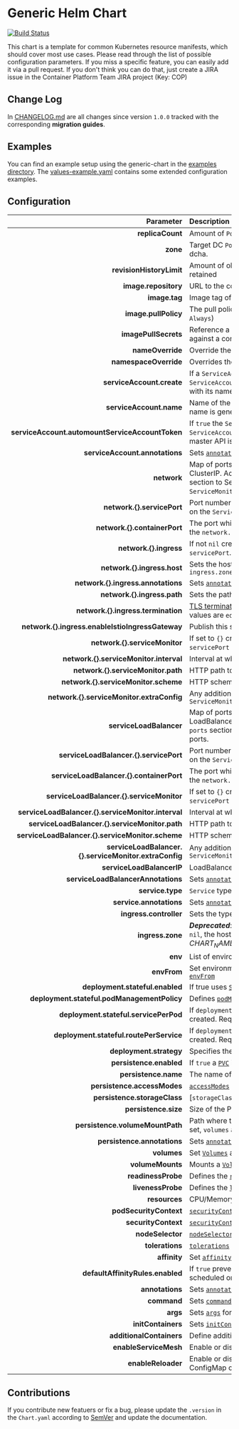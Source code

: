 # Generic Helm Chart
[![Build Status](https://jenkins-config-caasi01.apps.caasi01.balgroupit.com/buildStatus/icon?job=charts%2Fgeneric-chart%2Fmaster)](https://jenkins-config-caasi01.apps.caasi01.balgroupit.com/job/charts/job/generic-chart/job/master/)

This chart is a template for common Kubernetes resource manifests, which should cover most use cases. Please read through the list of possible configuration parameters. If you miss a specific feature, you can easily add it via a pull request. If you don't think you can do that, just create a JIRA issue in the Container Platform Team JIRA project (Key: COP)

## Change Log
In [CHANGELOG.md](./CHANGELOG.md) are all changes since version `1.0.0` tracked with the corresponding **migration guides**.

## Examples
You can find an example setup using the generic-chart in the [examples directory](./examples/). The [values-example.yaml](./values-example.yaml) contains some extended configuration examples.

## Configuration

|                                             Parameter | Description                                                                                                                                                                                                                                  | Default                          |
|------------------------------------------------------:|:---------------------------------------------------------------------------------------------------------------------------------------------------------------------------------------------------------------------------------------------|:---------------------------------|
|                                      **replicaCount** | Amount of `Pod` replicas                                                                                                                                                                                                                     | `1`                              |
|                                              **zone** | Target DC `Pod` placement. Allowed values are any,dc1,dc2 and dcha.                                                                                                                                                                          | `any`                            |
|                              **revisionHistoryLimit** | Amount of old `ReplicaSets` for this `Deployment` should be retained                                                                                                                                                                         | `1`                              |
|                                  **image.repository** | URL to the container registry with organisation and repository                                                                                                                                                                               | `nil`                            |
|                                         **image.tag** | Image tag of the provided container repository                                                                                                                                                                                               | `nil`                            |
|                                  **image.pullPolicy** | The pull policy when a image should be pulled (`IfNotPresent`, `Always`)                                                                                                                                                                     | `IfNotPresent`                   |
|                                  **imagePullSecrets** | Reference a `Secret` which should be use to authenticate against a container registry                                                                                                                                                        | `nil`                            |
|                                      **nameOverride** | Override the fullname with this name                                                                                                                                                                                                         | ""                               |
|                                 **namespaceOverride** | Overrides the namespace in every resource                                                                                                                                                                                                    | `nil`                            |
|                             **serviceAccount.create** | If a `ServiceAccount` should be created. If `false` a `ServiceAccount` must be provided and configured correctly with its name under `serviceAccount.name`.                                                                                  | `true`                           |
|                               **serviceAccount.name** | Name of the `ServiceAccount`. If not set and create is true, a name is generated using the name template                                                                                                                                     | `nil`                            |
|       **serviceAccount.automountServiceAccountToken** | If `true` the `Secret` with the `Token` and `Certificates`  of the `ServiceAccount` is mounted. Only required when access to the master API is necessary                                                                                     | `false`                          |
|                        **serviceAccount.annotations** | Sets [`annotations`](https://kubernetes.io/docs/concepts/overview/working-with-objects/annotations/) for the `ServiceAccount`                                                                                                                | `{}`                             |
|                                           **network** | Map of ports which should be exposed for services type ClusterIP. Adds `ports` section to the Pod template, adds `ports` section to Service and can create `Ingress` or `Route` and `ServiceMonitor` for the ports.                          | `network.http.servicePort: 8080` |
|                            **network.{}.servicePort** | Port number of the `Service` (e.g. 8080, 8443). If `nil` no port on the `Service` is exposed                                                                                                                                                 | `nil`                            |
|                          **network.{}.containerPort** | The port which is exposed on the `Pod`. If `nil` corresponds to the `network.{}.servicePort`                                                                                                                                                 | `nil`                            |
|                                **network.{}.ingress** | If not `nil` creates an `Ingress` or `Route` for the `Service` and its `servicePort`. If set to `{}` see `ingress.zone`                                                                                                                      | `nil`                            |
|                           **network.{}.ingress.host** | Sets the hostname for the `Ingress` or `Route`. If `nil` see `ingress.zone`                                                                                                                                                                  | `nil`                            |
|                    **network.{}.ingress.annotations** | Sets [`annotations`](https://kubernetes.io/docs/concepts/overview/working-with-objects/annotations/) for the `Ingress` or `Route` instance                                                                                                   | `{}`                             |
|                           **network.{}.ingress.path** | Sets the path for the `Ingress` or `Route` instance                                                                                                                                                                                          | `/`                              |
|                    **network.{}.ingress.termination** | [TLS termination](https://docs.openshift.com/container-platform/3.11/architecture/networking/routes.html#route-types) for the `Ingress` or `Route` instance. Possible values are `edge`, `passthrough` or `reencrypt`                        | `edge`                           |
|      **network.{}.ingress.enableIstioIngressGateway** | Publish this service outside service mesh                                                                                                                                                                                                    | `false`                          |
|                         **network.{}.serviceMonitor** | If set to `{}` creates a `ServiceMonitor` for the `Service` and its `servicePort` with default values for `interval`,`path` and `scheme`                                                                                                     | `nil`                            |
|                **network.{}.serviceMonitor.interval** | Interval at which metrics should be scraped                                                                                                                                                                                                  | `30s`                            |
|                    **network.{}.serviceMonitor.path** | HTTP path to scrape for metrics.                                                                                                                                                                                                             | `/metrics`                       |
|                  **network.{}.serviceMonitor.scheme** | HTTP scheme to scrape metrics                                                                                                                                                                                                                | `http`                           |
|             **network.{}.serviceMonitor.extraConfig** | Any additional configuration available under `endpoints` of the `ServiceMonitor`                                                                                                                                                             | `nil`                            |
|                               **serviceLoadBalancer** | Map of ports which should be exposed for services type LoadBalancer . Adds `ports` section to the Pod template, adds `ports` section to Service and can create                       `ServiceMonitor` for the ports.                         | `nil`                            |
|                **serviceLoadBalancer.{}.servicePort** | Port number of the `Service` (e.g. 8080, 8443). If `nil` no port on the `Service` is exposed                                                                                                                                                 | `nil`                            |
|              **serviceLoadBalancer.{}.containerPort** | The port which is exposed on the `Pod`. If `nil` corresponds to the `network.{}.servicePort`                                                                                                                                                 | `nil`                            |
|             **serviceLoadBalancer.{}.serviceMonitor** | If set to `{}` creates a `ServiceMonitor` for the `Service` and its `servicePort` with default values for `interval`,`path` and `scheme`                                                                                                     | `nil`                            |
|    **serviceLoadBalancer.{}.serviceMonitor.interval** | Interval at which metrics should be scraped                                                                                                                                                                                                  | `30s`                            |
|        **serviceLoadBalancer.{}.serviceMonitor.path** | HTTP path to scrape for metrics.                                                                                                                                                                                                             | `/metrics`                       |
|      **serviceLoadBalancer.{}.serviceMonitor.scheme** | HTTP scheme to scrape metrics                                                                                                                                                                                                                | `http`                           |
| **serviceLoadBalancer.{}.serviceMonitor.extraConfig** | Any additional configuration available under `endpoints` of the `ServiceMonitor`                                                                                                                                                             | `nil`                            |
|                             **serviceLoadBalancerIP** | LoadBalancer IP on which service will be exposed							                                                                                                                                                                                      | `nil`                            |
|                    **serviceLoadBalancerAnnotations** | Sets [`annotations`](https://kubernetes.io/docs/concepts/overview/working-with-objects/annotations/) for the LoadBalancer type `Service`							                                                                                              | `nil`                            |
|                                      **service.type** | `Service` type (`ClusterIP`, `NodePort`, `ExternalName`)                                                                                                                                                                                     | `ClusterIP`                      |
|                               **service.annotations** | Sets [`annotations`](https://kubernetes.io/docs/concepts/overview/working-with-objects/annotations/) for the `Service`                                                                                                                       |                                  |
|                                **ingress.controller** | Sets the type of the ingress controller (e.g. Route, Ingress)                                                                                                                                                                                | `Route`                          |
|                                      **ingress.zone** | ***Deprecated***: If set to `ch` or `sh` and `network.{}.ingress.host` is `nil`, the hostname is generated (~ $CHART_NAME-$RELEASE_NAME.$ZONE$ENV.os1.balgroupit.com)                                                                        | `nil`                            |
|                                               **env** | List of environment variables for the `Deployment`                                                                                                                                                                                           | `[]`                             |
|                                           **envFrom** | Set environment variables from a `ConfigMap` or `Secret`. See [`envFrom`](https://kubernetes.io/docs/tasks/configure-pod-container/configure-pod-configmap/#configure-all-key-value-pairs-in-a-configmap-as-container-environment-variables) | `nil`                            |
|                       **deployment.stateful.enabled** | If true uses [`StatefulSet`](https://kubernetes.io/docs/concepts/workloads/controllers/statefulset/) instead of [`Deployment`](https://kubernetes.io/docs/concepts/workloads/controllers/deployment/)                                        | `false`                          |
|           **deployment.stateful.podManagementPolicy** | Defines [`podManagementPolicy`](https://kubernetes.io/docs/concepts/workloads/controllers/statefulset/#pod-management-policies) for the `StatefulSet`                                                                                         | `OrderedReady`                   |
|                 **deployment.stateful.servicePerPod** | If `deployment.stateful` is true, a Service per stateful Pod is created. Required for e.g. Remote EJBs                                                                                                                                       | `true`                           |
|               **deployment.stateful.routePerService** | If `deployment.stateful` is true, a Route per stateful Service is created. Required for e.g. Remote EJBs                                                                                                                                     | `true`                           |
|                               **deployment.strategy** | Specifies the [`strategy`](https://kubernetes.io/docs/concepts/workloads/controllers/deployment/#strategy) used to replace old Pods by new ones                                                                                              | `type: RollingUpdate`            |
|                               **persistence.enabled** | If `true` a [`PVC`](https://kubernetes.io/docs/concepts/storage/persistent-volumes/) is created                                                                                                                                              | `false`                          |
|                                  **persistence.name** | The name of the PVC                                                                                                                                                                                                                          | `generic-chart.name`             |
|                           **persistence.accessModes** | [`accessModes`](https://kubernetes.io/docs/concepts/storage/persistent-volumes/#access-modes) of the PVC (ReadWriteOnce, ReadWriteMany)                                                                                                      | `ReadWriteOnce`                  |
|                          **persistence.storageClass** | [`storageClass`] of the PVC (trident-nfs-snapshot, trident-nfs)                                                                                                                                                                              | `nil`                            |
|                                  **persistence.size** | Size of the PVC (e.g. 512Mi, 10Gi, 1Ti)                                                                                                                                                                                                      | `nil`                            |
|                       **persistence.volumeMountPath** | Path where to volume should be mounted (e.g. `/var/data/`). If set, `volumes` and `volumeMounts` are configured                                                                                                                              | `nil`                            |
|                           **persistence.annotations** | Sets [`annotations`](https://kubernetes.io/docs/concepts/overview/working-with-objects/annotations/) for the `PersistentVolumeClaim`                                                                                                         | `{}`                             |
|                                           **volumes** | Set [`Volumes`](https://kubernetes.io/docs/concepts/storage/volumes/) available to the `Pod`                                                                                                                                                 | `[]`                             |
|                                      **volumeMounts** | Mounts a [`Volume`](https://kubernetes.io/docs/concepts/storage/volumes/) defined in `volumes` in the container.                                                                                                                             | `[]`                             |
|                                    **readinessProbe** | Defines the [`readinessProbe`](https://kubernetes.io/docs/tasks/configure-pod-container/configure-liveness-readiness-startup-probes/)                                                                                                        | `{}`                             |
|                                     **livenessProbe** | Defines the [`livenessProbe`](https://kubernetes.io/docs/tasks/configure-pod-container/configure-liveness-readiness-startup-probes/)                                                                                                         | `{}`                             |
|                                         **resources** | CPU/Memory resource [`requests/limits`](https://kubernetes.io/docs/concepts/configuration/manage-compute-resources-container/#resource-requests-and-limits-of-pod-and-container)                                                             | `{}`                             |
|                                **podSecurityContext** | [`securityContext`](https://kubernetes.io/docs/tasks/configure-pod-container/security-context/) of the `Pod`                                                                                                                                 | `{}`                             |
|                                   **securityContext** | [`securityContext`](https://kubernetes.io/docs/tasks/configure-pod-container/security-context/) for the container                                                                                                                            | `{}`                             |
|                                      **nodeSelector** | [`nodeSelector`](https://kubernetes.io/docs/concepts/configuration/assign-pod-node/#nodeselector) schedules Pods only on matching nodes                                                                                                      | `{}`                             |
|                                       **tolerations** | [`tolerations`](https://kubernetes.io/docs/concepts/configuration/taint-and-toleration/) allows to schedule `Pods` on nodes with [`taints`](https://kubernetes.io/docs/concepts/configuration/taint-and-toleration/)                         | `{}`                             |
|                                          **affinity** | Set [`affinity`](https://kubernetes.io/docs/concepts/configuration/assign-pod-node/#node-affinity-beta-feature) to control how pods are scheduled                                                                                            | `{}`                             |
|                      **defaultAffinityRules.enabled** | If `true` prevents that the `Pod` defined in `replicaCount` are not scheduled on the same node                                                                                                                                               | `true`                           |
|                                       **annotations** | Sets [`annotations`](https://kubernetes.io/docs/concepts/overview/working-with-objects/annotations/) for the `Pod`                                                                                                                           | `{}`                             |
|                                           **command** | Sets [`command`](https://kubernetes.io/docs/tasks/inject-data-application/define-command-argument-container/#define-a-command-and-arguments-when-you-create-a-pod) for the `Pod`.                                                            | `[]`                             |
|                                              **args** | Sets [`args`](https://kubernetes.io/docs/tasks/inject-data-application/define-command-argument-container/#define-a-command-and-arguments-when-you-create-a-pod) for the `Pod`.                                                               | `[]`                             |
|                                    **initContainers** | Sets [`initContainers`](https://kubernetes.io/docs/concepts/workloads/pods/init-containers/) for the `Pod`.                                                                                                                                  | `[]`                             |
|                              **additionalContainers** | Define additional containers for the `Pod`.                                                                                                                                                                                                  | `[]`                             |
|                                 **enableServiceMesh** | Enable or disable deployment of pods in a service mesh                                                                                                                                                                                       | `false`                          |
|                                    **enableReloader** | Enable or disable automatic restarts of pods if a referenced ConfigMap or Secret has changed. [More Info](https://github.com/stakater/Reloader)                                                                                              | `false`                          |


## Contributions
If you contribute new featuers or fix a bug, please update the `.version` in the `Chart.yaml` according to [SemVer](https://semver.org/) and update the documentation.

